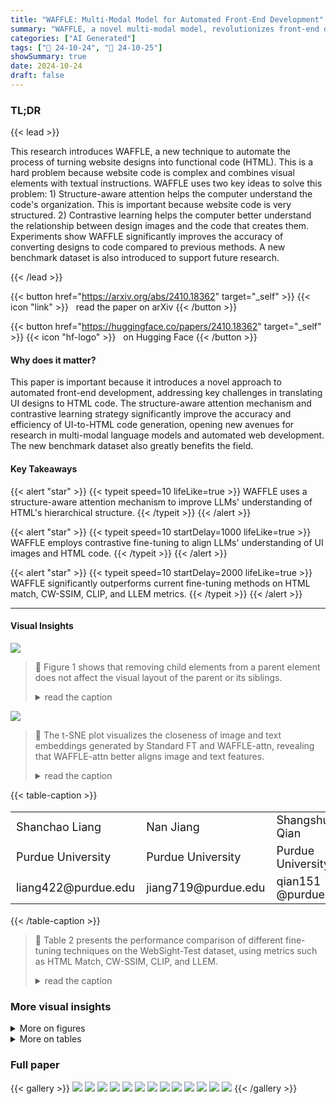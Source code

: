 ```yaml
---
title: "WAFFLE: Multi-Modal Model for Automated Front-End Development"
summary: "WAFFLE, a novel multi-modal model, revolutionizes front-end development by accurately translating UI designs into HTML code using structure-aware attention and contrastive learning, significantly outp..."
categories: ["AI Generated"]
tags: ["🔖 24-10-24", "🤗 24-10-25"]
showSummary: true
date: 2024-10-24
draft: false
---
```


### TL;DR


{{< lead >}}

This research introduces WAFFLE, a new technique to automate the process of turning website designs into functional code (HTML).  This is a hard problem because website code is complex and combines visual elements with textual instructions. WAFFLE uses two key ideas to solve this problem: 1) Structure-aware attention helps the computer understand the code's organization. This is important because website code is very structured. 2) Contrastive learning helps the computer better understand the relationship between design images and the code that creates them. Experiments show WAFFLE significantly improves the accuracy of converting designs to code compared to previous methods. A new benchmark dataset is also introduced to support future research.

{{< /lead >}}


{{< button href="https://arxiv.org/abs/2410.18362" target="_self" >}}
{{< icon "link" >}} &nbsp; read the paper on arXiv
{{< /button >}}

{{< button href="https://huggingface.co/papers/2410.18362" target="_self" >}}
{{< icon "hf-logo" >}} &nbsp; on Hugging Face
{{< /button >}}

#### Why does it matter?
This paper is important because it introduces a novel approach to automated front-end development, addressing key challenges in translating UI designs to HTML code.  The structure-aware attention mechanism and contrastive learning strategy significantly improve the accuracy and efficiency of UI-to-HTML code generation, opening new avenues for research in multi-modal language models and automated web development. The new benchmark dataset also greatly benefits the field.
#### Key Takeaways

{{< alert "star" >}}
{{< typeit speed=10 lifeLike=true >}} WAFFLE uses a structure-aware attention mechanism to improve LLMs' understanding of HTML's hierarchical structure. {{< /typeit >}}
{{< /alert >}}

{{< alert "star" >}}
{{< typeit speed=10 startDelay=1000 lifeLike=true >}} WAFFLE employs contrastive fine-tuning to align LLMs' understanding of UI images and HTML code. {{< /typeit >}}
{{< /alert >}}

{{< alert "star" >}}
{{< typeit speed=10 startDelay=2000 lifeLike=true >}} WAFFLE significantly outperforms current fine-tuning methods on HTML match, CW-SSIM, CLIP, and LLEM metrics. {{< /typeit >}}
{{< /alert >}}

------
#### Visual Insights



![](figures/figures_1_0.png)

> 🔼 Figure 1 shows that removing child elements from a parent element does not affect the visual layout of the parent or its siblings.
> <details>
> <summary>read the caption</summary>
> Figure 1: Removing the children of the element <div id='left-column'> highlighted in yellow does not affect the structure of the visual layout of itself or its sibling element <div id='right-column'>.
> </details>





![](charts/charts_13_0.png)

> 🔼 The t-SNE plot visualizes the closeness of image and text embeddings generated by Standard FT and WAFFLE-attn, revealing that WAFFLE-attn better aligns image and text features.
> <details>
> <summary>read the caption</summary>
> Figure 7: t-SNE plots of the text and image embeddings, computed by Moondream2 fine-tuned with Standard FT and WAFFLE-attn.
> </details>





{{< table-caption >}}
<table id='1' style='font-size:18px'><tr><td>Shanchao Liang</td><td>Nan Jiang</td><td>Shangshu Qian</td><td>Lin Tan</td></tr><tr><td>Purdue University</td><td>Purdue University</td><td>Purdue University</td><td>Purdue University</td></tr><tr><td>liang422@purdue.edu</td><td>jiang719@purdue.edu</td><td>qian151 @purdue.edu</td><td>lintan@purdue.edu</td></tr></table>{{< /table-caption >}}

> 🔼 Table 2 presents the performance comparison of different fine-tuning techniques on the WebSight-Test dataset, using metrics such as HTML Match, CW-SSIM, CLIP, and LLEM.
> <details>
> <summary>read the caption</summary>
> Table 2: Main results on the WebSight-Test dataset.
> </details>



### More visual insights

<details>
<summary>More on figures
</summary>


![](figures/figures_3_0.png)

> 🔼 The figure illustrates the WAFFLE architecture, showing its training data mutation process, structure-aware attention mechanism, and contrastive learning strategy.
> <details>
> <summary>read the caption</summary>
> Figure 3: Overview of WAFFLE, including training data mutation, structure-aware attention, and contrastive learning.
> </details>



![](figures/figures_4_0.png)

> 🔼 The figure illustrates WAFFLE's structure-aware attention mechanism, highlighting how tokens focus on parent, sibling, and self elements within the HTML code structure.
> <details>
> <summary>read the caption</summary>
> Figure 4: Example of structure-aware attention.
> </details>



![](figures/figures_12_0.png)

> 🔼 The figure shows a comparison of webpage generation results from ground truth, GPT-40, standard fine-tuning, and WAFFLE on a sample from the WebSight-Test dataset, highlighting WAFFLE's superior performance.
> <details>
> <summary>read the caption</summary>
> Figure 5: Example test instance from WebSight-Test dataset, with the generated images by GPT-40, Standard FT, and WAFFLE.
> </details>



![](figures/figures_12_1.png)

> 🔼 The figure illustrates the tuning process of the hyperparameter controlling the effect of structure-aware attention on validation LLEM score and training loss.
> <details>
> <summary>read the caption</summary>
> Figure 6: Illustration of the tuning process of the parameter that controls the effect of structure-aware attention. In (b), the green line almost overlaps with the blue line.
> </details>



</details>




<details>
<summary>More on tables
</summary>


{{< table-caption >}}
<table id='0' style='font-size:14px'><tr><td>Artists</td><td>Artists</td></tr><tr><td colspan="2">(a) Rendered webpage from code in (b) (c) Rendered webpage from code in (d)</td></tr><tr><td>#grid { display: grid; grid-template-columns: 1fr 1fr; }</td><td>#grid { display: grid; grid-template-columns: 1fr 2fr; }</td></tr><tr><td><div id="grid"></td><td><div id="grid"></td></tr><tr><td><div style="background-color: red; "> </div></td><td><div style="background-color: red;"> </div></td></tr><tr><td><div style="background-color: blue;"> </div></td><td><div style="background-color: blue; "> </div></td></tr><tr><td><div style="background-color: green; "> </div></td><td><div style="background-color: green; "> </div></td></tr><tr><td><div style="background-color: yellow; "> </div></td><td><div style="background-color: yellow; "> </div></td></tr><tr><td><div style="background-color: orange;"> </div></td><td><div style="background-color: orange; "> </div></td></tr><tr><td><div style="background-color: purple;"> </div> </div></td><td><div style="background-color: purple;"> </div> </div></td></tr><tr><td>(b) Snippet of HTML and CSS code</td><td>(d) Small modification on CSS in (b)</td></tr></table>{{< /table-caption >}}
> 🔼 {{ table.description }}
> <details>
> <summary>read the caption</summary>
> {{ table.caption }}
> </details>


> Table 2 presents the performance comparison of different techniques on the WebSight-Test dataset using various metrics, including HTML-Match, CW-SSIM, CLIP, and LLEM.


{{< table-caption >}}
<table id='2' style='font-size:14px'><tr><td colspan="6">CSS</td><td rowspan="2">HTML</td><td rowspan="2">Total</td></tr><tr><td>Color</td><td>Size</td><td>Margin</td><td>Font</td><td>Display</td><td>Position</td></tr><tr><td>12</td><td>11</td><td>19</td><td>10</td><td>1</td><td>2</td><td>I 8</td><td>63</td></tr></table>{{< /table-caption >}}
> 🔼 {{ table.description }}
> <details>
> <summary>read the caption</summary>
> {{ table.caption }}
> </details>


> The table shows the most frequent causes of failures in existing web MLLMs, categorized into seven common error types, each with a corresponding number of occurrences.


{{< table-caption >}}
<table id='0' style='font-size:14px'><tr><td rowspan="2">Backbones</td><td rowspan="2">Techniques</td><td rowspan="2">HTML-Match (%) ↑</td><td rowspan="2">CW-SSIM ↑</td><td rowspan="2">CLIP ↑</td><td colspan="5">Low-Level Element Matching (LLEM) (%) ↑</td></tr><tr><td>Average</td><td>Block-Match</td><td>Text</td><td>Position</td><td>Color</td></tr><tr><td rowspan="3">Gemini 1.5 Pro GPT-4o mini GPT-4o</td><td>Prompting</td><td>9.40</td><td>0.3385</td><td>88.55</td><td>90.16</td><td>94.31</td><td>98.41</td><td>84.73</td><td>83.18</td></tr><tr><td>Prompting</td><td>10.20</td><td>0.3055</td><td>87.72</td><td>87.54</td><td>92.59</td><td>98.48</td><td>82.65</td><td>76.45</td></tr><tr><td>Prompting</td><td>11.40</td><td>0.3666</td><td>89.03</td><td>92.18</td><td>94.66</td><td>98.43</td><td>87.04</td><td>88.60</td></tr><tr><td rowspan="2">Moondream2</td><td>Standard FT</td><td>21.60</td><td>0.4233</td><td>89.92</td><td>90.59</td><td>91.73</td><td>96.98</td><td>87.56</td><td>86.77</td></tr><tr><td>WAFFLE</td><td>27.60</td><td>0.4486</td><td>89.98</td><td>91.72</td><td>92.26</td><td>97.25</td><td>89.55</td><td>87.81</td></tr><tr><td rowspan="2">VLM-WebSight</td><td>Standard FT</td><td>28.00</td><td>0.5023</td><td>93.30</td><td>92.73</td><td>97.95</td><td>90.72</td><td>91.07</td><td>93.45</td></tr><tr><td>WAFFLE</td><td>37.00</td><td>0.6005</td><td>94.57</td><td>95.16</td><td>93.62</td><td>98.16</td><td>93.29</td><td>95.57</td></tr></table>{{< /table-caption >}}
> 🔼 {{ table.description }}
> <details>
> <summary>read the caption</summary>
> {{ table.caption }}
> </details>


> Table 2 presents the performance comparison of different techniques on the WebSight-Test dataset, showing improvements achieved by WAFFLE across various metrics like HTML-Match, CW-SSIM, CLIP, and LLEM.


{{< table-caption >}}
<table id='2' style='font-size:14px'><tr><td rowspan="2">Backbones</td><td rowspan="2">Techniques</td><td rowspan="2">CW-SSIM ↑</td><td rowspan="2">CLIP ↑</td><td colspan="5">Low-Level Element Matching (LLEM) (%) ↑</td></tr><tr><td>Average</td><td>Block-Match</td><td>Text</td><td>Position</td><td>Color</td></tr><tr><td rowspan="3">Gemini 1.5 Pro* GPT-4o-mini GPT-4o</td><td>Prompting</td><td>0.2652</td><td>87.76</td><td>87.17</td><td>91.82</td><td>97.40</td><td>82.67</td><td>76.81</td></tr><tr><td>Prompting</td><td>0.2304</td><td>86.06</td><td>78.84</td><td>70.64</td><td>92.39</td><td>78.55</td><td>73.78</td></tr><tr><td>Prompting</td><td>0.2776</td><td>89.03</td><td>83.67</td><td>75.98</td><td>94.29</td><td>83.38</td><td>81.01</td></tr><tr><td rowspan="2">Moondream2</td><td>Standard FT</td><td>0.1348</td><td>46.63</td><td>40.71</td><td>29.56</td><td>49.41</td><td>40.73</td><td>43.14</td></tr><tr><td>WAFFLE</td><td>0.2142</td><td>79.62</td><td>67.83</td><td>44.32</td><td>83.59</td><td>71.61</td><td>71.81</td></tr><tr><td rowspan="2">VLM-WebSight</td><td>Standard FT</td><td>0.2518</td><td>82.35</td><td>73.00</td><td>55.77</td><td>84.14</td><td>74.74</td><td>77.36</td></tr><tr><td>WAFFLE</td><td>0.2815</td><td>85.98</td><td>77.81</td><td>61.47</td><td>88.20</td><td>79.30</td><td>82.28</td></tr></table>{{< /table-caption >}}
> 🔼 {{ table.description }}
> <details>
> <summary>read the caption</summary>
> {{ table.caption }}
> </details>


> Table 3 presents the performance comparison of various fine-tuning strategies on the Design2Code dataset across multiple metrics, including HTML-Match, CW-SSIM, CLIP, and Low-Level Element Matching (LLEM).


{{< table-caption >}}
<table id='0' style='font-size:14px'><tr><td rowspan="2">Backbones</td><td rowspan="2">Techniques</td><td colspan="4">WebSight-Test</td><td colspan="3">Design2Code</td></tr><tr><td>HTML-Match (%) ↑</td><td>CW-SSIM ↑</td><td>CLIP ↑</td><td>LLEM (%) ↑</td><td>CW-SSIM ↑</td><td>CLIP ↑</td><td>LLEM (%) ↑</td></tr><tr><td rowspan="4">Moondream2</td><td>Standard FT</td><td>21.60</td><td>0.4233</td><td>89.92</td><td>90.59</td><td>0.1348</td><td>46.63</td><td>40.71</td></tr><tr><td>WAFFLE-attn</td><td>23.60</td><td>0.4311</td><td>90.47</td><td>91.34</td><td>0.1821</td><td>67.73</td><td>56.49</td></tr><tr><td>WAFFLE-contra</td><td>26.00</td><td>0.4296</td><td>89.55</td><td>91.21</td><td>0.2100</td><td>76.63</td><td>65.82</td></tr><tr><td>WAFFLE</td><td>27.60</td><td>0.4486</td><td>89.98</td><td>91.72</td><td>0.2142</td><td>79.62</td><td>67.83</td></tr><tr><td rowspan="4">VLM-WebSight</td><td>Standard FT</td><td>28.00</td><td>0.5023</td><td>93.30</td><td>92.73</td><td>0.2518</td><td>82.35</td><td>73.00</td></tr><tr><td>WAFFLE-attn</td><td>30.80</td><td>0.5411</td><td>94.29</td><td>94.20</td><td>0.2480</td><td>85.64</td><td>75.34</td></tr><tr><td>WAFFLE-contra</td><td>35.80</td><td>0.5677</td><td>95.08</td><td>95.30</td><td>0.2653</td><td>85.16</td><td>76.48</td></tr><tr><td>WAFFLE</td><td>37.00</td><td>0.6005</td><td>94.57</td><td>95.16</td><td>0.2815</td><td>85.98</td><td>77.81</td></tr></table>{{< /table-caption >}}
> 🔼 {{ table.description }}
> <details>
> <summary>read the caption</summary>
> {{ table.caption }}
> </details>


> Table 4 presents the performance comparison of different ablation models on two benchmark datasets, showing the impact of contrastive learning and structure-aware attention on various metrics.


{{< table-caption >}}
<table id='2' style='font-size:14px'><tr><td>Techniques</td><td>Rank 1 ↑</td><td>Rank 2 ↑</td><td>Rank 3 ↑</td><td>Avg Rankings ↓</td></tr><tr><td>Standard FT</td><td>7117 (24)</td><td>14|13 (27)</td><td>17|18 (35)</td><td>2.9012.42 (2.66)</td></tr><tr><td>WAFFLE-attn</td><td>15|16 (31)</td><td>9117 (26)</td><td>24116 (40)</td><td>2.55 12.37 (2.46)</td></tr><tr><td>WAFFLE-contra</td><td>38120 (58)</td><td>8111 (19)</td><td>10|15 (25)</td><td>1.67 12.38 (2.02)</td></tr><tr><td>WAFFLE</td><td>27132 (59)</td><td>18112 (30)</td><td>10| 9 (19)</td><td>1.88 l1.85 (1.87)</td></tr></table>{{< /table-caption >}}
> 🔼 {{ table.description }}
> <details>
> <summary>read the caption</summary>
> {{ table.caption }}
> </details>


> Table 5 presents human evaluation results on two datasets comparing four different techniques, showing WAFFLE's superior performance.


{{< table-caption >}}
<br><table id='8' style='font-size:14px'><tr><td>Techniques</td><td>Prior</td><td>Current</td><td>Drop (%)</td></tr><tr><td>WAFFLE-attn</td><td>0.8002</td><td>0.5797</td><td>27.55</td></tr><tr><td>WAFFLE</td><td>0.8291</td><td>0.7932</td><td>4.34</td></tr></table>{{< /table-caption >}}
> 🔼 {{ table.description }}
> <details>
> <summary>read the caption</summary>
> {{ table.caption }}
> </details>


> Table 5 presents human evaluation results on two datasets using VLM-WebSight, comparing the rankings of generated HTML code from four different techniques.


{{< table-caption >}}
<table id='14' style='font-size:14px'><tr><td>Class</td><td>Failure Type</td><td>Specification</td></tr><tr><td rowspan="6">CSS</td><td>Color</td><td>Random Color in Range [#000000 , #FFFFFF]</td></tr><tr><td>Size</td><td>Random Size in [0, 500] pixels</td></tr><tr><td>Margin</td><td>Random Size in [0, 100] pixels</td></tr><tr><td>Font</td><td>Random Size in [0, 40] pixels</td></tr><tr><td>Display</td><td>Random Keyword for text-align, display, flex-direction, and justify-content</td></tr><tr><td>Position</td><td>Random Keyword for border-radius, position, top, and right</td></tr><tr><td>HTML</td><td>Structure</td><td>Duplication of a Random HTML Element, excluding <head>, <header>, <html>, <body></td></tr></table>{{< /table-caption >}}
> 🔼 {{ table.description }}
> <details>
> <summary>read the caption</summary>
> {{ table.caption }}
> </details>


> This table shows the mutation rules used to mutate the HTML code and CSS styles for each element to create the contrastive learning dataset.


{{< table-caption >}}
<br><table id='3' style='font-size:16px'><tr><td>Techniques</td><td>d(vi, ti) ↓</td><td>sim(vi, ti) ↑</td></tr><tr><td>Standard FT</td><td>1.3395</td><td>0.1027</td></tr><tr><td>WAFFLE-attn</td><td>0.8447</td><td>0.6244</td></tr></table>{{< /table-caption >}}
> 🔼 {{ table.description }}
> <details>
> <summary>read the caption</summary>
> {{ table.caption }}
> </details>


> Table 2 presents the performance comparison of different fine-tuning techniques on the WebSight-Test dataset, using metrics like HTML-Match, CW-SSIM, CLIP, and LLEM.


{{< table-caption >}}
<table id='0' style='font-size:14px'><tr><td>Techniques</td><td>d(vi, c) ↑</td><td>sim(vi, cg) ↓</td></tr><tr><td>Standard FT</td><td>0.1224</td><td>0.9910</td></tr><tr><td>WAFFLE-attn</td><td>0.7590</td><td>0.6202</td></tr></table>{{< /table-caption >}}
> 🔼 {{ table.description }}
> <details>
> <summary>read the caption</summary>
> {{ table.caption }}
> </details>


> Table 9 shows the distance and similarity between each averaged image embedding and the centroid of its corresponding group of mutants, using the Moondream2 backbone.


</details>


### Full paper

{{< gallery >}}
<img src="paper_images/1.png" class="grid-w50 md:grid-w33 xl:grid-w25" />
<img src="paper_images/2.png" class="grid-w50 md:grid-w33 xl:grid-w25" />
<img src="paper_images/3.png" class="grid-w50 md:grid-w33 xl:grid-w25" />
<img src="paper_images/4.png" class="grid-w50 md:grid-w33 xl:grid-w25" />
<img src="paper_images/5.png" class="grid-w50 md:grid-w33 xl:grid-w25" />
<img src="paper_images/6.png" class="grid-w50 md:grid-w33 xl:grid-w25" />
<img src="paper_images/7.png" class="grid-w50 md:grid-w33 xl:grid-w25" />
<img src="paper_images/8.png" class="grid-w50 md:grid-w33 xl:grid-w25" />
<img src="paper_images/9.png" class="grid-w50 md:grid-w33 xl:grid-w25" />
<img src="paper_images/10.png" class="grid-w50 md:grid-w33 xl:grid-w25" />
<img src="paper_images/11.png" class="grid-w50 md:grid-w33 xl:grid-w25" />
<img src="paper_images/12.png" class="grid-w50 md:grid-w33 xl:grid-w25" />
<img src="paper_images/13.png" class="grid-w50 md:grid-w33 xl:grid-w25" />
{{< /gallery >}}